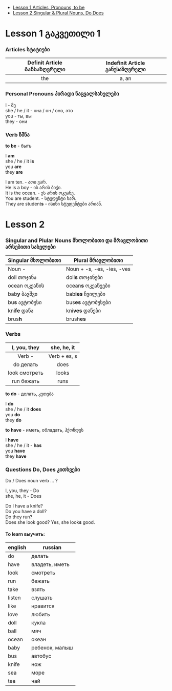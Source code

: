 
- [Lesson 1 Articles, Pronouns, to be](https://github.com/klimovaxenia/english/blob/main/lessons-david.md#lesson-1-%E1%83%92%E1%83%90%E1%83%99%E1%83%95%E1%83%94%E1%83%97%E1%83%98%E1%83%9A%E1%83%98-1)
- [Lesson 2 Singular & Plural Nouns, Do Does](https://github.com/klimovaxenia/english/blob/main/lessons-david.md#lesson-2)

# Lesson 1 გაკვეთილი 1

### Articles სტატიები

Definit Article  Განსაზღვრული   | Indefinit Article განუსაზღვრელი
:------------------------------:|:--------------------------------:
the                             | a, an

### Personal Pronouns პირადი ნაცვალსახელები

I - მე  
she / he / it - она / он / оно, это  
you - ты, вы  
they - они  

### Verb ზმნა

**to be** - быть

I **am**  
she / he / it  **is**  
you **are**  
they **are** 

I am ten. - ათი ვარ.  
He is a boy - ის არის ბიჭი.  
It is the ocean. - ეს არის ოკეანე.  
You are student. - სტუდენტი ხარ.  
They are student**s** - ისინი სტუდენტები არიან.  

# Lesson 2

### Singular and Plular Nouns მხოლობითი და მრავლობითი არსებითი სახელები

Singular მხოლობითი | Plural მრავლობითი
-------------------|-------------------
Noun -             | Noun +  -s, -es, -ies, -ves
doll თოჯინა        | doll**s** თოჯინები
ocean ოკეანის      | ocean**s** ოკეანეები
bab**y** ბავშვი    | bab**ies** ჩვილები
bu**s** ავტობუსი   | bus**es** ავტობუსები
kni**fe** დანა     | kni**ves** დანები
brus**h**          | brush**es**


### Verbs

I, you, they   | she, he, it
:-------------:|:--------------:
Verb -         | Verb + es, s
do делать      | does
look смотреть  | looks
run бежать     | runs

**to do** - делать, კეთება  

I **do**  
she / he / it **does**  
you **do**  
they **do**  

**to have** - иметь, обладать, ჰქონდეს  

I **have**  
she / he / it - **has**  
you **have**  
they **have**  

### Questions Do, Does კითხვები

Do / Does noun verb ... ?

I, you, they - Do  
she, he, it - Does  

Do I have a knife?  
Do you have a doll?  
Do they run?  
Does she look good? Yes, she look**s** good.

#### To learn выучить:

english | russian
--------|---------
do      | делать
have    | владеть, иметь
look    | смотреть
run     | бежать
take    | взять
listen  | слушать
like    | нравится
love    | любить
doll    | кукла
ball    | мяч
ocean   | океан
baby    | ребенок, малыш
bus     | автобус
knife   | нож
sea     | море
tea     | чай
